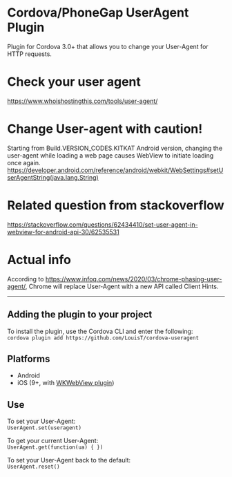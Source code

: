 # Cordova/PhoneGap UserAgent Plugin #
Plugin for Cordova 3.0+ that allows you to change your User-Agent for HTTP requests.

# Check your user agent
https://www.whoishostingthis.com/tools/user-agent/

# Change User-agent with caution!
Starting from Build.VERSION_CODES.KITKAT Android version, changing the user-agent while loading a web page causes WebView to initiate loading once again.
https://developer.android.com/reference/android/webkit/WebSettings#setUserAgentString(java.lang.String)

# Related question from stackoverflow
https://stackoverflow.com/questions/62434410/set-user-agent-in-webview-for-android-api-30/62535531

# Actual info
According to https://www.infoq.com/news/2020/03/chrome-phasing-user-agent/, Chrome will replace User-Agent with a new API called Client Hints.

---------------------------------------------------------------------------------------------------------------------------

## Adding the plugin to your project ##
To install the plugin, use the Cordova CLI and enter the following:<br />
`cordova plugin add https://github.com/LouisT/cordova-useragent`

## Platforms ##
- Android
- iOS (9+, with [WKWebView plugin](https://github.com/apache/cordova-plugin-wkwebview-engine))

## Use ##
To set your User-Agent:<br />
`UserAgent.set(useragent)`

To get your current User-Agent:<br />
`UserAgent.get(function(ua) { })`

To set your User-Agent back to the default:<br />
`UserAgent.reset()`
